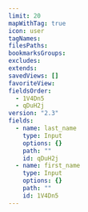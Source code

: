 ```yaml
---
limit: 20
mapWithTag: true
icon: user
tagNames: 
filesPaths: 
bookmarksGroups: 
excludes: 
extends: 
savedViews: []
favoriteView: 
fieldsOrder:
  - 1V4Dn5
  - qDuH2j
version: "2.3"
fields:
  - name: last_name
    type: Input
    options: {}
    path: ""
    id: qDuH2j
  - name: first_name
    type: Input
    options: {}
    path: ""
    id: 1V4Dn5
---
```

